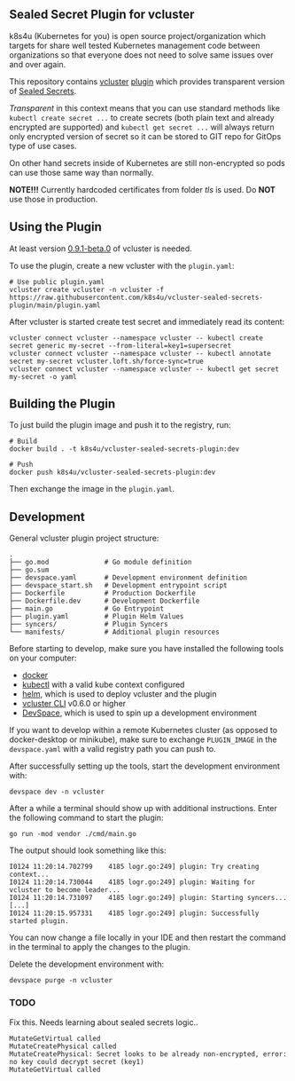 ## Sealed Secret Plugin for vcluster
k8s4u (Kubernetes for you) is open source project/organization which targets for share well tested Kubernetes management code between organizations so that everyone does not need to solve same issues over and over again.

This repository contains [vcluster](https://vcluster.com/) [plugin](https://www.vcluster.com/docs/plugins/overview) which provides transparent version of [Sealed Secrets](https://github.com/bitnami-labs/sealed-secrets).


*Transparent* in this context means that you can use standard methods like `kubectl create secret ...` to create secrets (both plain text and already encrypted are supported) and `kubectl get secret ...` will always return only encrypted version of secret so it can be stored to GIT repo for GitOps type of use cases.

On other hand secrets inside of Kubernetes are still non-encrypted so pods can use those same way than normally.


**NOTE!!!** Currently hardcoded certificates from folder *tls* is used.
Do **NOT** use those in production.


## Using the Plugin

At least version [0.9.1-beta.0](https://github.com/loft-sh/vcluster/releases/tag/v0.9.1-beta.0) of vcluster is needed.

To use the plugin, create a new vcluster with the `plugin.yaml`:

```
# Use public plugin.yaml
vcluster create vcluster -n vcluster -f https://raw.githubusercontent.com/k8s4u/vcluster-sealed-secrets-plugin/main/plugin.yaml
```

After vcluster is started create test secret and immediately read its content:
```
vcluster connect vcluster --namespace vcluster -- kubectl create secret generic my-secret --from-literal=key1=supersecret
vcluster connect vcluster --namespace vcluster -- kubectl annotate secret my-secret vcluster.loft.sh/force-sync=true
vcluster connect vcluster --namespace vcluster -- kubectl get secret my-secret -o yaml
```

## Building the Plugin
To just build the plugin image and push it to the registry, run:
```
# Build
docker build . -t k8s4u/vcluster-sealed-secrets-plugin:dev

# Push
docker push k8s4u/vcluster-sealed-secrets-plugin:dev
```

Then exchange the image in the `plugin.yaml`.

## Development

General vcluster plugin project structure:
```
.
├── go.mod              # Go module definition
├── go.sum
├── devspace.yaml       # Development environment definition
├── devspace_start.sh   # Development entrypoint script
├── Dockerfile          # Production Dockerfile
├── Dockerfile.dev      # Development Dockerfile
├── main.go             # Go Entrypoint
├── plugin.yaml         # Plugin Helm Values
├── syncers/            # Plugin Syncers
└── manifests/          # Additional plugin resources
```

Before starting to develop, make sure you have installed the following tools on your computer:
- [docker](https://docs.docker.com/)
- [kubectl](https://kubernetes.io/docs/tasks/tools/) with a valid kube context configured
- [helm](https://helm.sh/docs/intro/install/), which is used to deploy vcluster and the plugin
- [vcluster CLI](https://www.vcluster.com/docs/getting-started/setup) v0.6.0 or higher
- [DevSpace](https://devspace.sh/cli/docs/quickstart), which is used to spin up a development environment

If you want to develop within a remote Kubernetes cluster (as opposed to docker-desktop or minikube), make sure to exchange `PLUGIN_IMAGE` in the `devspace.yaml` with a valid registry path you can push to.

After successfully setting up the tools, start the development environment with:
```
devspace dev -n vcluster
```

After a while a terminal should show up with additional instructions. Enter the following command to start the plugin:
```
go run -mod vendor ./cmd/main.go
```

The output should look something like this:
```
I0124 11:20:14.702799    4185 logr.go:249] plugin: Try creating context...
I0124 11:20:14.730044    4185 logr.go:249] plugin: Waiting for vcluster to become leader...
I0124 11:20:14.731097    4185 logr.go:249] plugin: Starting syncers...
[...]
I0124 11:20:15.957331    4185 logr.go:249] plugin: Successfully started plugin.
```

You can now change a file locally in your IDE and then restart the command in the terminal to apply the changes to the plugin.

Delete the development environment with:
```
devspace purge -n vcluster
```


### TODO
Fix this. Needs learning about sealed secrets logic..
```
MutateGetVirtual called
MutateCreatePhysical called
MutateCreatePhysical: Secret looks to be already non-encrypted, error: no key could decrypt secret (key1)
MutateGetVirtual called
```